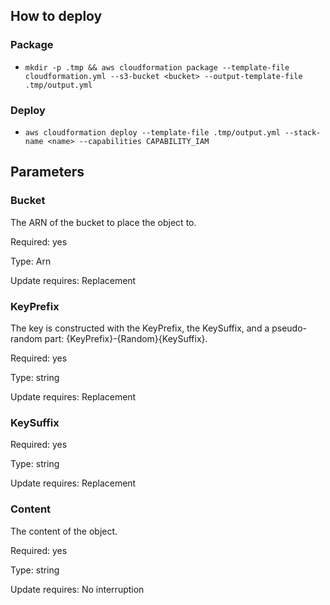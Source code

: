 ## How to deploy

### Package

* ```mkdir -p .tmp && aws cloudformation package --template-file cloudformation.yml --s3-bucket <bucket> --output-template-file .tmp/output.yml```

### Deploy

* ```aws cloudformation deploy --template-file .tmp/output.yml --stack-name <name> --capabilities CAPABILITY_IAM```

## Parameters

### Bucket

The ARN of the bucket to place the object to.

Required: yes

Type: Arn

Update requires: Replacement

### KeyPrefix

The key is constructed with the KeyPrefix, the KeySuffix, and a pseudo-random part: {KeyPrefix}-{Random}{KeySuffix}.

Required: yes

Type: string

Update requires: Replacement

### KeySuffix

Required: yes

Type: string

Update requires: Replacement

### Content

The content of the object.

Required: yes

Type: string

Update requires: No interruption

